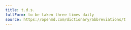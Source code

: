```yaml
---
title: t.d.s.
fullForm: to be taken three times daily
source: https://openmd.com/dictionary/abbreviations/t
---
```

